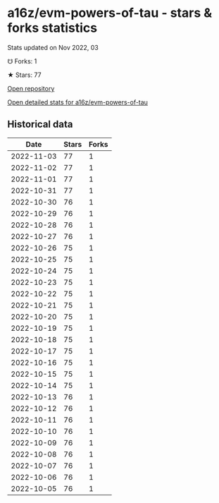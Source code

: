 # a16z/evm-powers-of-tau - stars & forks statistics

Stats updated on Nov 2022, 03

☋ Forks: 1

★ Stars: 77

[Open repository](https://github.com/a16z/evm-powers-of-tau)

[Open detailed stats for a16z/evm-powers-of-tau](https://reviewgithub.com/rep/a16z/evm-powers-of-tau)

## Historical data
| Date | Stars | Forks |
|------|-------|-------|
| 2022-11-03 | 77 | 1 | 
| 2022-11-02 | 77 | 1 | 
| 2022-11-01 | 77 | 1 | 
| 2022-10-31 | 77 | 1 | 
| 2022-10-30 | 76 | 1 | 
| 2022-10-29 | 76 | 1 | 
| 2022-10-28 | 76 | 1 | 
| 2022-10-27 | 76 | 1 | 
| 2022-10-26 | 75 | 1 | 
| 2022-10-25 | 75 | 1 | 
| 2022-10-24 | 75 | 1 | 
| 2022-10-23 | 75 | 1 | 
| 2022-10-22 | 75 | 1 | 
| 2022-10-21 | 75 | 1 | 
| 2022-10-20 | 75 | 1 | 
| 2022-10-19 | 75 | 1 | 
| 2022-10-18 | 75 | 1 | 
| 2022-10-17 | 75 | 1 | 
| 2022-10-16 | 75 | 1 | 
| 2022-10-15 | 75 | 1 | 
| 2022-10-14 | 75 | 1 | 
| 2022-10-13 | 76 | 1 | 
| 2022-10-12 | 76 | 1 | 
| 2022-10-11 | 76 | 1 | 
| 2022-10-10 | 76 | 1 | 
| 2022-10-09 | 76 | 1 | 
| 2022-10-08 | 76 | 1 | 
| 2022-10-07 | 76 | 1 | 
| 2022-10-06 | 76 | 1 | 
| 2022-10-05 | 76 | 1 | 

